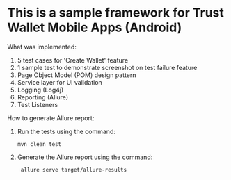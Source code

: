 # This is a sample framework for Trust Wallet Mobile Apps (Android)

What was implemented:
1. 5 test cases for 'Create Wallet' feature
2. 1 sample test to demonstrate screenshot on test failure feature
2. Page Object Model (POM) design pattern
3. Service layer for UI validation
4. Logging (Log4j)
5. Reporting (Allure)
6. Test Listeners

How to generate Allure report:

1. Run the tests using the command:
   ```
   mvn clean test
   ```
2. Generate the Allure report using the command:
   ```
    allure serve target/allure-results
    ```
   